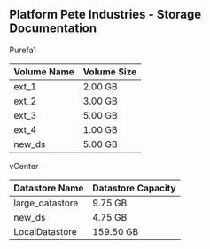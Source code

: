 ## Platform Pete Industries - Storage Documentation

Purefa1


| Volume Name | Volume Size |
| ------------- | ------------- |
| ext_1  | 2.00 GB       |
| ext_2  | 3.00 GB       |
| ext_3  | 5.00 GB       |
| ext_4  | 1.00 GB       |
| new_ds  | 5.00 GB       |

vCenter

| Datastore Name | Datastore Capacity |
| -------------- | ------------------- |
| large_datastore  | 9.75 GB       |
| new_ds  | 4.75 GB       |
| LocalDatastore  | 159.50 GB       |

